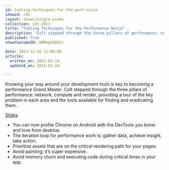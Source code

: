 ```yaml
---
id: tooling-techniques-for-the-perf-ninja
showid: cds
layout: shows/single-video
collection: cds-2013
title: "Tooling Techniques for the Performance Ninja"
description: "Colt stepped through the three pillars of performance: network, compute and render, providing a tour of the key problem in each area and the tools available for finding and eradicating them."
published: true
showYoutubeID: 8MMmg3bDOjc

date: 2013-11-20 11:00:00
article:
  written_on: 2015-02-24
  updated_on: 2015-02-24

---
```


Knowing your way around your development tools is key to becoming a performance Grand Master. Colt stepped through the three pillars of performance: network, compute and render, providing a tour of the key problem in each area and the tools available for finding and eradicating them.

[Slides](https://docs.google.com/a/google.com/presentation/d/1Aa9dn8S4su_8mrm8Pb3CDlWvrWiJU_3AB6HKp3zaJUs/edit)

+ You can now profile Chrome on Android with the DevTools you know and love from desktop.
+ The iteration loop for performance work is: gather data, achieve insight, take action.
+ Prioritize assets that are on the critical rendering path for your pages.
+ Avoid painting; it’s super expensive.
+ Avoid memory churn and executing code during critical times in your app.
